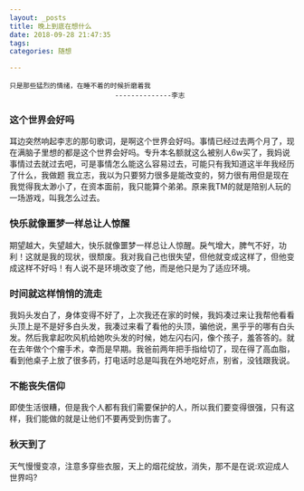 ```yaml
---
layout: _posts
title: 晚上到底在想什么
date: 2018-09-28 21:47:35
tags:
categories: 随想

---
```

    只是那些猛烈的情绪，在睡不着的时候折磨着我
                              --------------李志
<!--more-->

### 这个世界会好吗 
耳边突然响起李志的那句歌词，是啊这个世界会好吗。事情已经过去两个月了，现在满脑子里想的都是这个世界会好吗。专升本名额就这么被别人6w买了，我妈说事情过去就过去吧，可是事情怎么能这么容易过去，可能只有我知道这半年我经历了什么，我做题 我立志，我以为只要努力很多是能改变的，努力很有用但是现在我觉得我太渺小了，在资本面前，我只能算个弟弟。原来我TM的就是陪别人玩的一场游戏，叫我怎么过去。
### 快乐就像噩梦一样总让人惊醒
期望越大，失望越大，快乐就像噩梦一样总让人惊醒。戾气增大，脾气不好，功利！这就是我的现状，很颓废。我对我自己也很失望，但他就变成这样了，但他变成这样不好吗！有人说不是环境改变了他，而是他只是为了适应环境。

### 时间就这样悄悄的流走
我妈头发白了，身体变得不好了，上次我还在家的时候，我妈凑过来让我帮他看看头顶上是不是好多白头发，我凑过来看了看他的头顶，骗他说，黑乎乎的哪有白头发。然后我拿起吹风机给她吹头发的时候，她左闪右闪，像个孩子，羞答答的。就在去年做个个瘤手术，幸而是早期。我爸前两年把手指给切了，现在得了高血脂，看到他桌子上放了很多药，打电话时总是叫我在外地吃好点，别省，没钱跟我说。

### 不能丧失信仰
即使生活很糟，但是我个人都有我们需要保护的人，所以我们要变得很强，只有这样，我们能做的就是让他们不要再受到伤害了。

### 秋天到了
天气慢慢变凉，注意多穿些衣服，天上的烟花绽放，消失，那不是在说:欢迎成人世界吗?






